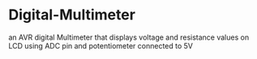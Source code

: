 # Digital-Multimeter
an AVR digital Multimeter that displays voltage and resistance values on LCD using ADC pin and potentiometer connected to 5V 
